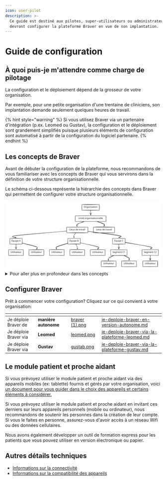 ```yaml
---
icon: user-pilot
description: >-
  Ce guide est destiné aux pilotes, super-utilisateurs ou administrateurs qui
  devront configurer la plateforme Braver en vue de son implantation.
---
```


# Guide de configuration

## À quoi puis-je m'attendre comme charge de pilotage

La configuration et le déploiement dépend de la grosseur de votre organisation.&#x20;

Par exemple, pour une petite organisation d'une trentaine de cliniciens, son implantation demande seulement quelques heures de travail.

{% hint style="warning" %}
Si vous utilisez Braver via un partenaire d'intégration (p.ex. Leomed ou Gustav), la configuration et le déploiement sont grandement simplifiés puisque plusieurs éléments de configuration sont automatisé à partir de la configuration du logiciel partenaire.&#x20;
{% endhint %}

## Les concepts de Braver

Avant de débuter la configuration de la plateforme, nous recommandons de vous familiariser avec les concepts de Braver qui vous servirons dans la définition de votre structure organisationnelle.

Le schéma ci-dessous représente la hiérarchie des concepts dans Braver qui permettent de configurer votre structure organisationnelle.



<img src="../../.gitbook/assets/file.excalidraw.svg" alt="Structure organisationnelle dans Braver" class="gitbook-drawing">



<details>

<summary>Pour aller plus en profondeur dans les concepts</summary>

Voici des sections de la documentation qui pourrait vous être utiles:

* Organisation
* [Unités organisationnelles](https://app.gitbook.com/s/C7asQvRtcnnGS2hUcyO0/pour-les-administrateurs/unites-organisationelles)
* [Lieux de travail](https://app.gitbook.com/s/C7asQvRtcnnGS2hUcyO0/pour-les-administrateurs/lieux-de-travail)
* [Équipes](https://app.gitbook.com/s/C7asQvRtcnnGS2hUcyO0/pour-les-administrateurs/equipes)
* Segments (à venir)
* [Utilisateurs](https://app.gitbook.com/s/C7asQvRtcnnGS2hUcyO0/pour-les-administrateurs/utilisateurs)
* [Journaux d'audit](https://app.gitbook.com/s/C7asQvRtcnnGS2hUcyO0/pour-les-administrateurs/journaux-daudit)
* Bottin (à venir)

</details>

## Configurer Braver

Prêt à commencer votre configuration? Cliquez sur ce qui convient à votre organisation:

<table data-view="cards"><thead><tr><th></th><th></th><th data-hidden data-card-cover data-type="files"></th><th data-hidden data-card-target data-type="content-ref"></th></tr></thead><tbody><tr><td>Je déploie Braver de</td><td><strong>manière autonome</strong></td><td><a href="../../.gitbook/assets/braver (1).png">braver (1).png</a></td><td><a href="je-deploie-braver-en-version-autonome.md">je-deploie-braver-en-version-autonome.md</a></td></tr><tr><td>Je déploie Braver via</td><td><strong>Leomed</strong></td><td><a href="../../.gitbook/assets/leomed.png">leomed.png</a></td><td><a href="../../integrations/leomed/je-deploie-braver-via-la-plateforme-leomed.md">je-deploie-braver-via-la-plateforme-leomed.md</a></td></tr><tr><td>Je déploie Braver via</td><td><strong>Gustav</strong></td><td><a href="../../.gitbook/assets/gustab.png">gustab.png</a></td><td><a href="../../integrations/gustav/je-deploie-braver-via-la-plateforme-gustav.md">je-deploie-braver-via-la-plateforme-gustav.md</a></td></tr></tbody></table>

## Le module patient et proche aidant

Si vous prévoyez utiliser le module patient et proche aidant via des appareils mobiles (ex: tablette) fournis et gérés par votre organisation, voici [un document pour vous guider dans le choix des appareils et certains éléments à considérer.](https://support.braver.net/pour-les-administrateurs/appareil-mobile-gere-a-distance)

Si vous prévoyez utiliser le module patient et proche aidant en invitant ces derniers sur leurs appareils personnels (mobile ou ordinateur), nous recommandons de soutenir les personnes dans la création de leur compte. Si vous le faites en personne, assurez-vous d'avoir accès à un réseau Wifi ou des données cellulaires.

Nous avons également développer un outil de formation express pour les patients que vous pouvez utiliser en version électronique ou papier.

## Autres détails techniques

* [Informations sur la connectivité](https://support.braver.net/details-techniques/connectivite)
* [Informations sur la compatibilité des appareils](https://support.braver.net/details-techniques/compatibilite)

